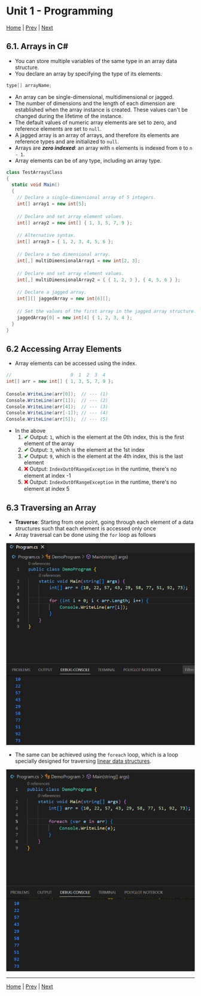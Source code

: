 # Unit 1 - Programming 

[Home](README.md) | [Prev](05_ConStructs.md) | [Next](07_Methods.md)

## 6.1. Arrays in C\#

- You can store multiple variables of the same type in an array data structure.
- You declare an array by specifying the type of its elements.

```csharp
type[] arrayName;
```

- An array can be single-dimensional, multidimensional or jagged.
- The number of dimensions and the length of each dimension are established when the array instance is created. These values can't be changed during the lifetime of the instance.
- The default values of numeric array elements are set to zero, and reference elements are set to `null`.
- A jagged array is an array of arrays, and therefore its elements are reference types and are initialized to `null`.
- Arrays are ***zero indexed***: an array with `n` elements is indexed from `0` to `n - 1`.
- Array elements can be of any type, including an array type.

```csharp
class TestArraysClass
{
  static void Main()
  {
    // Declare a single-dimensional array of 5 integers.
    int[] array1 = new int[5];

    // Declare and set array element values.
    int[] array2 = new int[] { 1, 3, 5, 7, 9 };

    // Alternative syntax.
    int[] array3 = { 1, 2, 3, 4, 5, 6 };

    // Declare a two dimensional array.
    int[,] multiDimensionalArray1 = new int[2, 3];

    // Declare and set array element values.
    int[,] multiDimensionalArray2 = { { 1, 2, 3 }, { 4, 5, 6 } };

    // Declare a jagged array.
    int[][] jaggedArray = new int[6][];

    // Set the values of the first array in the jagged array structure.
    jaggedArray[0] = new int[4] { 1, 2, 3, 4 };
  }
}
```

## 6.2 Accessing Array Elements

- Array elements can be accessed using the index.

```csharp
//                      0  1  2  3  4
int[] arr = new int[] { 1, 3, 5, 7, 9 };

Console.WriteLine(arr[0]);  // --- (1)
Console.WriteLine(arr[1]);  // --- (2)
Console.WriteLine(arr[4]);  // --- (3)
Console.WriteLine(arr[-1]); // --- (4)
Console.WriteLine(arr[5]);  // --- (5)
```

- In the above
	1. <b style="color: green;">&#x2714;</b> Output: `1`, which is the element at the 0th index, this is the first element of the array
	2. <b style="color: green;">&#x2714;</b> Output: `3`, which is the element at the 1st index
	3. <b style="color: green;">&#x2714;</b> Output: `9`, which is the element at the 4th index, this is the last element
	4. <b style="color: red;">&#x274C;</b> Output: `IndexOutOfRangeException` in the runtime, there's no element at index -1
	5. <b style="color: red;">&#x274C;</b> Output: `IndexOutOfRangeException` in the runtime, there's no element at index 5

## 6.3 Traversing an Array

- **Traverse**: Starting from one point, going through each element of a data structures such that each element is accessed only once
- Array traversal can be done using the `for` loop as follows

![C#: Array Traversal with for loop: output](00_Src/cs_array_traverse_for.png "C#: Array Traversal with for loop: output")

- The same can be achieved using the `foreach` loop, which is a loop specially designed for traversing [linear data structures](https://www.javatpoint.com/linear-vs-non-linear-data-structure]).

![C#: Array Traversal with foreach loop: output](00_Src/cs_array_traverse_foreach.png "C#: Array Traversal with foreach loop: output")

***
[Home](README.md) | [Prev](05_ConStructs.md) | [Next](07_Methods.md)
